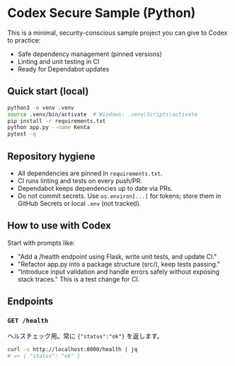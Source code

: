 
# Codex Secure Sample (Python)

This is a minimal, security-conscious sample project you can give to Codex to practice:
- Safe dependency management (pinned versions)
- Linting and unit testing in CI
- Ready for Dependabot updates

## Quick start (local)

```bash
python3 -m venv .venv
source .venv/bin/activate  # Windows: .venv\Scripts\activate
pip install -r requirements.txt
python app.py --name Kenta
pytest -q
```

## Repository hygiene
- All dependencies are pinned in `requirements.txt`.
- CI runs linting and tests on every push/PR.
- Dependabot keeps dependencies up to date via PRs.
- Do not commit secrets. Use `os.environ[...]` for tokens; store them in GitHub Secrets or local `.env` (not tracked).

## How to use with Codex
Start with prompts like:
- "Add a /health endpoint using Flask, write unit tests, and update CI."
- "Refactor app.py into a package structure (src/), keep tests passing."
- "Introduce input validation and handle errors safely without exposing stack traces."
This is a test change for CI.

## Endpoints

### `GET /health`
ヘルスチェック用。常に `{"status":"ok"}` を返します。

```bash
curl -s http://localhost:8000/health | jq
# => { "status": "ok" }
